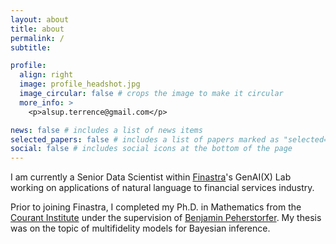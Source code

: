```yaml
---
layout: about
title: about
permalink: /
subtitle:

profile:
  align: right
  image: profile_headshot.jpg
  image_circular: false # crops the image to make it circular
  more_info: >
    <p>alsup.terrence@gmail.com</p>

news: false # includes a list of news items
selected_papers: false # includes a list of papers marked as "selected={true}"
social: false # includes social icons at the bottom of the page
---
```


I am currently a Senior Data Scientist within [Finastra](https://www.finastra.com)'s GenAI(X) Lab working on applications of natural language to financial services industry.

Prior to joining Finastra, I completed my Ph.D. in Mathematics from the [Courant Institute](https://cims.nyu.edu/dynamic/) under the supervision of [Benjamin Peherstorfer](https://cims.nyu.edu/~pehersto/).  My thesis was on the topic of multifidelity models for Bayesian inference.
